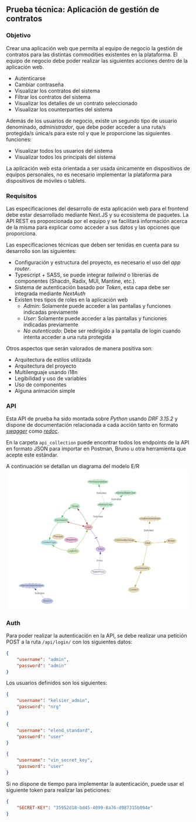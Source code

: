 ## Prueba técnica: Aplicación de gestión de contratos
### Objetivo
Crear una aplicación web que permita al equipo de negocio la gestión de contratos para las distintas commodities 
existentes en la plataforma. El equipo de negocio debe poder realizar las siguientes acciones dentro de la aplicación web.
- Autenticarse
- Cambiar contraseña
- Visualizar los contratos del sistema
- Filtrar los contratos del sistema
- Visualizar los detalles de un contrato seleccionado
- Visualizar los counterparties del sistema

Además de los usuarios de negocio, existe un segundo tipo de usuario denominado, *administrador*, que debe poder acceder a una ruta/s protegida/s única/s para este rol y que le proporcione las siguientes funciones:
- Visualizar todos los usuarios del sistema
- Visualizar todos los principals del sistema

La aplicación web esta orientada a ser usada únicamente en dispositivos de equipos personales, no es necesario 
implementar la plataforma para dispositivos de móviles o tablets.


### Requisitos
Las especificaciones del desarrollo de esta aplicación web para el frontend debe estar desarrollado mediante Next.JS
y su ecosistema de paquetes. La API REST es proporcionada por el equipo y se facilitará información acerca de la misma para explicar como acceder a sus datos y las opciones que proporciona.

Las especificaciones técnicas que deben ser tenidas en cuenta para su desarrollo son las siguientes:
- Configuración y estructura del proyecto, es necesario el uso del *app router*.
- Typescript + SASS, se puede integrar *tailwind* o librerías de componentes (Shacdn, Radix, MUI, Mantine, etc.).
- Sistema de autenticación basado por *Token*, esta capa debe ser integrada mediante *NextAuth*
- Existen tres tipos de roles en la aplicación web
	- *Admin*: Solamente puede acceder a las pantallas y funciones indicadas previamente
	- *User*: Solamente puede acceder a las pantallas y funciones indicadas previamente
	- *No autenticado*: Debe ser redirigido a la pantalla de login cuando intenta acceder a una ruta protegida

Otros aspectos que serán valorados de manera positiva son:
- Arquitectura de estilos utilizada
- Arquitectura del proyecto
- Multilenguaje usando i18n
- Legibilidad y uso de variables
- Uso de componentes
- Alguna animación simple


### API
Esta API de prueba ha sido montada sobre *Python* usando *DRF 3.15.2* y dispone de documentación relacionada a cada acción 
tanto en formato [*swagger*](http://178.33.249.178:8002/api/schema/swagger'ui/) como [*redoc*](http://178.33.249.178:8002/api/schema/redoc/). 

En la carpeta `api_collection` puede encontrar todos los endpoints de la API en formato JSON para importar en 
Postman, Bruno u otra herramienta que acepte este estándar.

A continuación se detallan un diagrama del modelo E/R
![ER](resources/ER.png)

### Auth
Para poder realizar la autenticación en la API, se debe realizar una petición POST a la ruta `/api/login/` con los 
siguientes datos:
```json
{
	"username": "admin",
	"password": "admin"
}
```

Los usuarios definidos son los siguientes:
```json
{
	"username": "kelsier_admin",
	"password": "nrg"
}
```
```json
{
	"username": "elend_standard",
	"password": "user"
}
```
```json
{
	"username": "vin_secret_key",
	"password": "user"
}
```

Si no dispone de tiempo para implementar la autenticación, puede usar el siguiente token para realizar las peticiones:
```json
{
	"SECRET-KEY": "35952d18-bd45-4099-8a76-d987315b094e"
}
```